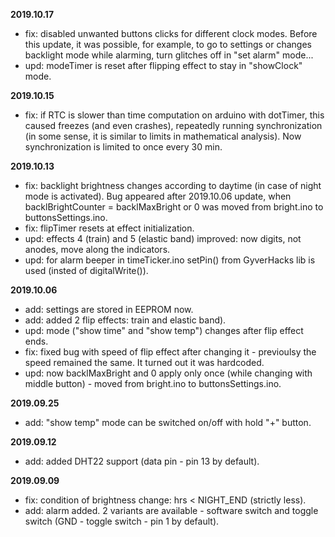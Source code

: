 **2019.10.17**

- fix: disabled unwanted buttons clicks for different clock modes. Before this update, it was possible, for example, to go to settings or changes backlight mode while alarming, turn glitches off in "set alarm" mode...
- upd: modeTimer is reset after flipping effect to stay in "showClock" mode.

**2019.10.15**

- fix: if RTC is slower than time computation on arduino with dotTimer, this caused freezes (and even crashes), repeatedly running synchronization (in some sense, it is similar to limits in mathematical analysis). Now synchronization is limited to once every 30 min.

**2019.10.13**

- fix: backlight brightness changes according to daytime (in case of night mode is activated). Bug appeared after 2019.10.06 update, when backlBrightCounter = backlMaxBright or 0 was moved from bright.ino to buttonsSettings.ino.
- fix: flipTimer resets at effect initialization.
- upd: effects 4 (train) and 5 (elastic band) improved: now digits, not anodes, move along the indicators.
- upd: for alarm beeper in timeTicker.ino setPin() from GyverHacks lib is used (insted of digitalWrite()).

**2019.10.06**

- add: settings are stored in EEPROM now.
- add: added 2 flip effects: train and elastic band).
- upd: mode ("show time" and "show temp") changes after flip effect ends.
- fix: fixed bug with speed of flip effect after changing it - previoulsy the speed remained the same. It turned out it was hardcoded.
- upd: now backlMaxBright and 0 apply only once (while changing with middle button) - moved from bright.ino to buttonsSettings.ino.

**2019.09.25**

- add: "show temp" mode can be switched on/off with hold "+" button.

**2019.09.12**

- add: added DHT22 support (data pin - pin 13 by default).

**2019.09.09**

- fix: condition of brightness change: hrs < NIGHT_END (strictly less).
- add: alarm added. 2 variants are available - software switch and toggle switch (GND - toggle switch - pin 1 by default).